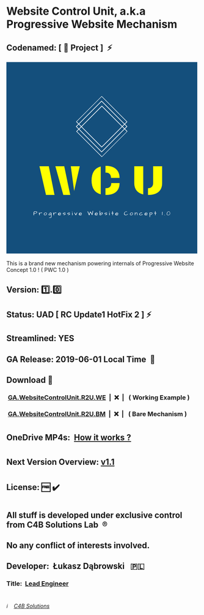 # Website Control Unit, a.k.a Progressive Website Mechanism

## Codenamed: [ :hamburger: Project ] &nbsp;:zap:

![Website Control Unit](/Website_Control_Unit_logo.png)

This is a brand new mechanism powering internals of Progressive Website Concept 1.0 ! ( PWC 1.0 )
##
## Version:&nbsp;:one:.:zero:
## Status:&nbsp;UAD&nbsp;[ RC Update1 HotFix 2 ]&nbsp;:zap:
## Streamlined:&nbsp;YES
## GA Release: 2019-06-01 Local Time &nbsp;:pushpin:
## Download&nbsp;:round_pushpin:
### &nbsp;[GA.WebsiteControlUnit.R2U.WE](https://minhaskamal.github.io/DownGit/#/home?url=https://github.com/Open-Source-4-Better-Tomorrow/Website_Control_Unit/blob/master/downloads/GA.WebsiteControlUnit.R2U.WorkingExample.zip "Download GA R2U working example")&nbsp;&nbsp;|&nbsp;&nbsp;:x:&nbsp;&nbsp;|&nbsp;&nbsp; ( Working Example )
### &nbsp;[GA.WebsiteControlUnit.R2U.BM](https://minhaskamal.github.io/DownGit/#/home?url=https://github.com/Open-Source-4-Better-Tomorrow/Website_Control_Unit/blob/master/downloads/GA.WebsiteControlUnit.R2U.BareMechanism.zip "Download GA R2U bare mechanism")&nbsp;&nbsp;|&nbsp;&nbsp;:x:&nbsp;&nbsp;|&nbsp;&nbsp; ( Bare Mechanism )
#
## OneDrive MP4s:&nbsp; [How it works ?](https://1drv.ms/f/s!Av2ZrNqOVnWL9yW0tKXfC3v-oCxz "Tech clips covering behind-the-scenes internals !")
#
## Next Version Overview: [v1.1](/improvements/v1.1.md "Go to details covering next major improvement of WCU")
#
## License:&nbsp;:free:&nbsp;:heavy_check_mark:
#
## All stuff is developed under exclusive control from C4B Solutions Lab &nbsp;:registered:
## No any conflict of interests involved. 
##
## Developer:&nbsp; Łukasz Dąbrowski &nbsp;&nbsp;:poland:
### Title:&nbsp; [Lead Engineer](https://medium.com/engineering-leadership/what-does-a-lead-engineer-do-ec8cdc119ff7 "What does a lead engineer do ?")
#
###### :information_source: &nbsp;&nbsp; [C4B Solutions](https://c4b.solutions)
